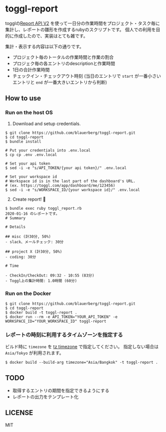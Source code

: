 # toggl-report

togglの[Report API V2](https://github.com/toggl/toggl_api_docs/blob/master/reports.md) を使って一日分の作業時間をプロジェクト・タスク毎に集計し、レポートの雛形を作成するrubyのスクリプトです。
個人での利用を目的に作成したので、実装はとても雑です。

集計・表示する内容は以下の通りです。
- プロジェクト毎のトータルの作業時間と作業の割合
- プロジェク毎の各エントリのdescriptionと作業時間
- 1日の合計作業時間
- チェックイン・チェックアウト時刻 (当日のエントリで `start` が一番小さいエントリと `end` が一番大きいエントリから判断)

## How to use

### Run on the host OS

1. Download and setup credentials.
```
$ git clone https://github.com/blauerberg/toggl-report.git
$ cd toggl-report
$ bundle install

# Put your credentials into .env.local
$ cp cp .env .env.local

# Set your api token
$ sed -i -e "s/API_TOKEN/{your api token}/" .env.local

# Set your workspace id
# Workspace id is in the last part of the dashboard's URL.
# (ex. https://toggl.com/app/dashboard/me/123456)
$ sed -i -e "s/WORKSPACE_ID/{your workspace id}/" .env.local
```

2. Create report! :slightly_smiling_face:
```
$ bundle exec ruby toggl_report.rb
2020-01-16 のレポートです。
# Summary

# Details

## misc (計30分, 50%)
- slack、メールチェック: 30分

## project X (計30分, 50%)
- coding: 30分

# Time

- CheckIn/CheckOut: 09:32 - 10:55 (83分)
- Toggl上の集計時間: 1.0時間 (60分)
```

### Run on the Docker

```
$ git clone https://github.com/blauerberg/toggl-report.git
$ cd toggl-report
$ docker build -t toggl-report .
$ docker run --rm -e API_TOKEN="YOUR_API_TOKEN" -e WORKSPACE_ID="YOUR_WORKSPACE_ID" toggl-report
```

### レポートの時刻に利用するタイムゾーンを指定する

ビルド時に `timezone` を [tz timezone](https://en.wikipedia.org/wiki/Tz_database) で指定してください。
指定しない場合は `Asia/Tokyo` が利用されます。

```
$ docker build --build-arg timezone="Asia/Bangkok" -t toggl-report .
```

## TODO
- 取得するエントリの期間を指定できるようにする
- レポートの出力をテンプレート化

## LICENSE

MIT
